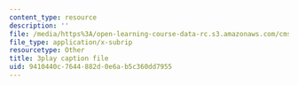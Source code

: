 ```yaml
---
content_type: resource
description: ''
file: /media/https%3A/open-learning-course-data-rc.s3.amazonaws.com/cms-608-game-design-spring-2014/9410440c7644882d0e6ab5c360dd7955_1506647.srt
file_type: application/x-subrip
resourcetype: Other
title: 3play caption file
uid: 9410440c-7644-882d-0e6a-b5c360dd7955
---
```

